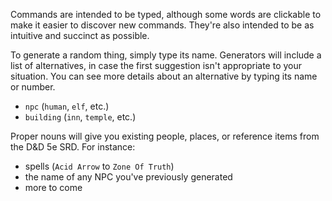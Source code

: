 Commands are intended to be typed, although some words are clickable to make it easier to discover new commands. They're also intended to be as intuitive and succinct as possible.

To generate a random thing, simply type its name. Generators will include a list of alternatives, in case the first suggestion isn't appropriate to your situation. You can see more details about an alternative by typing its name or number.

* `npc` (`human`, `elf`, etc.)
* `building` (`inn`, `temple`, etc.)

Proper nouns will give you existing people, places, or reference items from the D&D 5e SRD. For instance:

* spells (`Acid Arrow` to `Zone Of Truth`)
* the name of any NPC you've previously generated
* more to come
